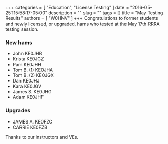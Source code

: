 +++
categories = [ "Education", "License Testing" ]
date = "2016-05-25T15:58:17-05:00"
description = ""
slug = ""
tags = []
title = "May Testing Results"
authors = [ "W0HNV" ]
+++
Congratulations to former students and newly licensed, or upgraded, hams who
tested at the May 17th RRRA testing session.

### New hams
* John KE0JHB
* Krista KE0JGZ
* Pam KE0JHH
* Tom B. (1) KE0JHA
* Tom B. (2) KE0JGX
* Dan KE0JHJ
* Kara KE0JGV
* James S. KE0JHG
* Adam KE0JHF

### Upgrades
* JAMES A. KE0FZC
* CARRIE KE0FZB

Thanks to our instructors and VEs.
<!--more-->

